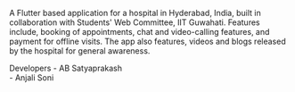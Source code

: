 A Flutter based application for a hospital in Hyderabad, India, built in collaboration with Students' Web Committee, IIT Guwahati. Features include, booking of appointments, chat and video-calling features, and payment for offline visits. The app also features, videos and blogs released by the hospital for general awareness.

Developers - AB Satyaprakash <br>
           - Anjali Soni
